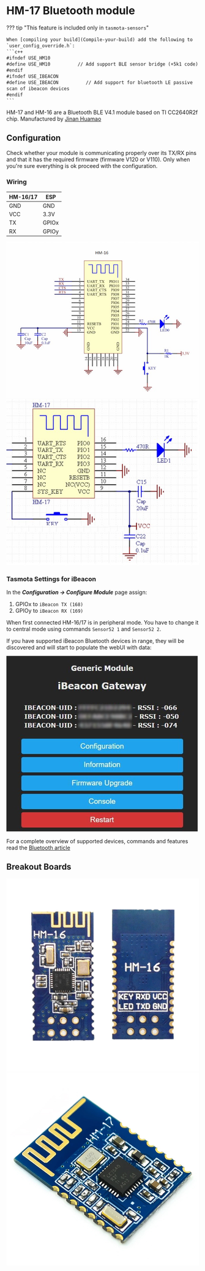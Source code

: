 # HM-17 Bluetooth module

??? tip "This feature is included only in `tasmota-sensors`" 

    When [compiling your build](Compile-your-build) add the following to `user_config_override.h`:
    ```c++
    #ifndef USE_HM10
    #define USE_HM10          // Add support BLE sensor bridge (+5k1 code)
    #endif
    #ifndef USE_IBEACON
    #define USE_IBEACON          // Add support for bluetooth LE passive scan of ibeacon devices 
    #endif
    ```

HM-17 and HM-16 are a Bluetooth BLE V4.1 module based on TI CC2640R2f chip. Manufactured by [Jinan Huamao](http://www.jnhuamao.cn/bluetooth.asp) 


## Configuration

Check whether your module is communicating properly over its TX/RX pins and that it has the required firmware (firmware V120 or V110). Only when you're sure everything is ok proceed with the configuration.

### Wiring

| HM-16/17   | ESP |
|---|---|
|GND   |GND   
|VCC   |3.3V
|TX   | GPIOx
|RX   | GPIOy

![HM-16 Pinout](_media/hm-16_pinout.jpg)![HM-17 Pinout](_media/hm-17_pinout.jpg)

### Tasmota Settings for iBeacon

In the **_Configuration -> Configure Module_** page assign:

1. GPIOx to `iBeacon TX (168)`
2. GPIOy to `iBeacon RX (169)`

When first connected HM-16/17 is in peripheral mode. You have to change it to central mode using commands `Sensor52 1` and `Sensor52 2`.

If you have supported iBeacon Bluetooth devices in range, they will be discovered and will start to populate the webUI with data:

![Showing data](_media/ibeacon_success.jpg)

For a complete overview of supported devices, commands and features read the [Bluetooth article](Bluetooth.md#ibeacon)

## Breakout Boards

![HM-10 Breakout](_media/peripherals/hm-16.jpg)![HM-10 Breakout](_media/peripherals/hm-17.jpg)

